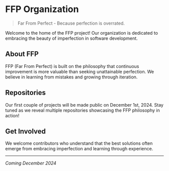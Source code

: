 # FFP Organization

> Far From Perfect - Because perfection is overrated.

Welcome to the home of the FFP project! Our organization is dedicated to embracing the beauty of imperfection in software development.

## About FFP

FFP (Far From Perfect) is built on the philosophy that continuous improvement is more valuable than seeking unattainable perfection. We believe in learning from mistakes and growing through iteration.

## Repositories

Our first couple of projects will be made public on December 1st, 2024. Stay tuned as we reveal multiple repositories showcasing the FFP philosophy in action!

## Get Involved

We welcome contributors who understand that the best solutions often emerge from embracing imperfection and learning through experience.

---
*Coming December 2024*
